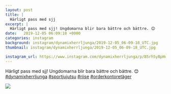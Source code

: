 ```yaml
---
layout: post
title: |
  Härligt pass med sjj
excerpt: |
  Härligt pass med sjj! Ungdomarna blir bara bättre och bättre. 😊    
date:   2019-12-05 06:09:18 +0000
categories: instagram
background: instagram/dynamixherrljunga/2019-12-05_06-09-18_UTC.jpg
thumbnail: instagram/dynamixherrljunga/2019-12-05_06-09-18_UTC.jpg

instagram_url: https://www.instagram.com/dynamixherrljunga/p/B5rh5yBpHu8
---
```

Härligt pass med sjj! Ungdomarna blir bara bättre och bättre. 😊 [#dynamixherrljunga](https://www.instagram.com/explore/tags/dynamixherrljunga/) [#sportjujutsu](https://www.instagram.com/explore/tags/sportjujutsu/) [#riise](https://www.instagram.com/explore/tags/riise/) [#orderkontoretäger](https://www.instagram.com/explore/tags/orderkontoretäger/)



<img src='{{ site.baseurl }}/instagram/dynamixherrljunga/2019-12-05_06-09-18_UTC.jpg' class='img-fluid' />
